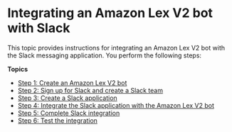 # Integrating an Amazon Lex V2 bot with Slack<a name="deploy-slack"></a>

This topic provides instructions for integrating an Amazon Lex V2 bot with the Slack messaging application\. You perform the following steps:

**Topics**
+ [Step 1: Create an Amazon Lex V2 bot](slack-step-1.md)
+ [Step 2: Sign up for Slack and create a Slack team](slack-step-2.md)
+ [Step 3: Create a Slack application](slack-step-3.md)
+ [Step 4: Integrate the Slack application with the Amazon Lex V2 bot](slack-step-4.md)
+ [Step 5: Complete Slack integration](slack-step-5.md)
+ [Step 6: Test the integration](slack-step-6.md)